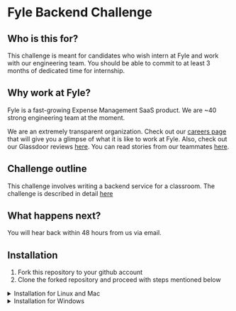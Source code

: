# Fyle Backend Challenge

## Who is this for?

This challenge is meant for candidates who wish intern at Fyle and work with our engineering team. You should be able to commit to at least 3 months of dedicated time for internship.

## Why work at Fyle?

Fyle is a fast-growing Expense Management SaaS product. We are ~40 strong engineering team at the moment. 

We are an extremely transparent organization. Check out our [careers page](https://careers.fylehq.com) that will give you a glimpse of what it is like to work at Fyle. Also, check out our Glassdoor reviews [here](https://www.glassdoor.co.in/Reviews/Fyle-Reviews-E1723235.htm). You can read stories from our teammates [here](https://stories.fylehq.com).


## Challenge outline

This challenge involves writing a backend service for a classroom. The challenge is described in detail [here](./Application.md)


## What happens next?

You will hear back within 48 hours from us via email. 


## Installation

1. Fork this repository to your github account
2. Clone the forked repository and proceed with steps mentioned below

<details>
<summary>Installation for Linux and Mac</summary>

### Install requirements
```
virtualenv env --python=python3.8
source env/bin/activate
pip install -r requirements.txt
```

### Reset DB
```
$env:FLASK_APP = "core/server.py"
rm core/store.sqlite3
flask db upgrade -d core/migrations/
```

### Start Server 
```
bash run.sh
```

### Run Tests
```
pytest -vvv -s tests/

# for test coverage report
# pytest --cov
# open htmlcov/index.html
```

</details>

<details>
<summary>Installation for Windows</summary>

##### Note: Commands tested for powershell

### Install requirements
```
virtualenv env --python=python3.8
.\env\bin\activate
pip install -r requirements.txt
```

### Reset DB
```
$env:FLASK_APP = "core/server.py"
rm core/store.sqlite3
flask db upgrade -d core/migrations/
```

### Start Server 
```
.\run.bat
```

### Run Tests

```
pytest -vvv -s tests/

# for test coverage report
# pytest --cov
# open htmlcov/index.html
```
</details>




